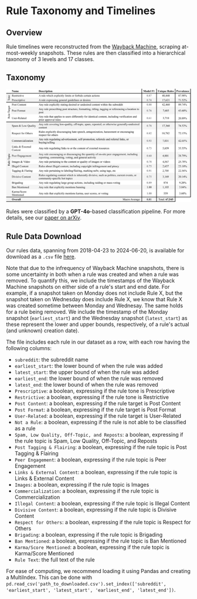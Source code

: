 # Rule Taxonomy and Timelines

## Overview

Rule timelines were reconstructed from the [Wayback Machine](https://archive.org/web/), scraping at-most-weekly snapshots. These rules are then classified into a hierarchical taxonomy of 3 levels and 17 classes.

## Taxonomy

![Rule Taxonomy](https://raw.githubusercontent.com/behavioral-data/moderator_perceptions_public/refs/heads/main/figs/codebook_breakdown-cropped.png)
    
Rules were classified by a **GPT-4o**-based classification pipeline. For more details, see our [paper on arXiv](https://arxiv.org/pdf/2501.14163).

## Rule Data Download

Our rules data, spanning from 2018-04-23 to 2024-06-20, is available for download as a `.csv` file [here](https://github.com/behavioral-data/moderator_perceptions_public/raw/refs/heads/main/data/rules_APR-2018-JUN-2024.csv).

Note that due to the infrequency of Wayback Machine snapshots, there is some uncertainty in both when a rule was created and when a rule was removed. To quantify this, we include the timestamps of the Wayback Machine snapshots on either side of a rule's start and end date. For example, if a snapshot taken on Monday does not include Rule X, but the snapshot taken on Wednesday does include Rule X, we know that Rule X was created sometime between Monday and Wednesay. The same holds for a rule being removed. We include the timestamp of the Monday snapshot (`earliest_start`) and the Wednesday snapshot (`latest_start`) as these represent the lower and upper bounds, respectively, of a rule's actual (and unknown) creation date).

The file includes each rule in our dataset as a row, with each row having the following columns:

- `subreddit`: the subreddit name
- `earliest_start`: the lower bound of when the rule was added
- `latest_start`: the upper bound of when the rule was added
- `earliest_end`: the lower bound of when the rule was removed
- `latest_end`: the lower bound of when the rule was removed
- `Prescriptive`: a boolean, expressing if the rule tone is Prescriptive
- `Restrictive`: a boolean, expressing if the rule tone is Restrictive
- `Post Content`: a boolean, expressing if the rule target is Post Content
- `Post Format`: a boolean, expressing if the rule target is Post Format
- `User-Related`: a boolean, expressing if the rule target is User-Related
- `Not a Rule`: a boolean, expressing if the rule is not able to be classified as a rule
- `Spam, Low Quality, Off-Topic, and Reposts`: a boolean, expressing if the rule topic is Spam, Low Quality, Off-Topic, and Reposts
- `Post Tagging & Flairing`: a boolean, expressing if the rule topic is Post Tagging & Flairing
- `Peer Engagement`: a boolean, expressing if the rule topic is Peer Engagement
- `Links & External Content`: a boolean, expressing if the rule topic is Links & External Content
- `Images`: a boolean, expressing if the rule topic is Images
- `Commercialization`: a boolean, expressing if the rule topic is Commercialization
- `Illegal Content`: a boolean, expressing if the rule topic is Illegal Content
- `Divisive Content`: a boolean, expressing if the rule topic is Divisive Content
- `Respect for Others`: a boolean, expressing if the rule topic is Respect for Others
- `Brigading`: a boolean, expressing if the rule topic is Brigading
- `Ban Mentioned`: a boolean, expressing if the rule topic is Ban Mentioned
- `Karma/Score Mentioned`: a boolean, expressing if the rule topic is Karma/Score Mentioned
- `Rule Text`: the full text of the rule

For ease of computing, we recommend loading it using Pandas and creating a MultiIndex. This can be done with `pd.read_csv('path_to_downloaded.csv').set_index(['subreddit', 'earliest_start', 'latest_start', 'earliest_end', 'latest_end'])`.
